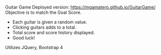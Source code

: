 Guitar Game
Deployed version: https://mgamatero.github.io/GuitarGame/
Objective is to match the Goal Score.
 - Each guitar is given a random value.
 - Clicking guitars adds to a total.
 - Total score and score history displayed.
 - Good luck!

Utilizes JQuery, Bootstrap 4

